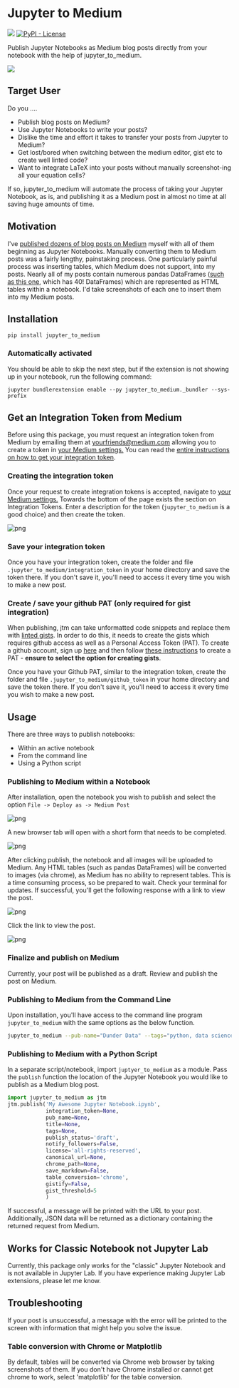 # Jupyter to Medium

[![](https://img.shields.io/pypi/v/jupyter_to_medium)](https://pypi.org/project/jupyter_to_medium)
[![PyPI - License](https://img.shields.io/pypi/l/jupyter_to_medium)](LICENSE)

Publish Jupyter Notebooks as Medium blog posts directly from your notebook with the help of jupyter_to_medium.

![](docs/images/social_share_small.png)

## Target User

Do you ....

* Publish blog posts on Medium?
* Use Jupyter Notebooks to write your posts?
* Dislike the time and effort it takes to transfer your posts from Jupyter to Medium?
* Get lost/bored when switching between the medium editor, gist etc to create well linted code?
* Want to integrate LaTeX into your posts without manually screenshot-ing all your equation cells?

If so, jupyter_to_medium will automate the process of taking your Jupyter Notebook, as is, and publishing it as a Medium post in almost no time at all saving huge amounts of time.

## Motivation

I've [published dozens of blog posts on Medium][0] myself with all of them beginning as Jupyter Notebooks. Manually converting them to Medium posts was a fairly lengthy, painstaking process. One particularly painful process was inserting tables, which Medium does not support, into my posts. Nearly all of my posts contain numerous pandas DataFrames ([such as this one][1], which has 40! DataFrames) which are represented as HTML tables within a notebook. I'd take screenshots of each one to insert them into my Medium posts.

[0]: http://medium.com/dunder-data
[1]: https://medium.com/dunder-data/selecting-subsets-of-data-in-pandas-6fcd0170be9c

## Installation

`pip install jupyter_to_medium`

### Automatically activated

You should be able to skip the next step, but if the extension is not showing up in your notebook, run the following command:

`jupyter bundlerextension enable --py jupyter_to_medium._bundler --sys-prefix`

## Get an Integration Token from Medium

Before using this package, you must request an integration token from Medium by emailing them at <a href="mailto:yourfriends@medium.com">yourfriends@medium.com</a> allowing you to create a token in <a href="https://medium.com/me/settings">your Medium settings.</a> You can read the [entire instructions on how to get your integration token](https://github.com/Medium/medium-api-docs#21-self-issued-access-tokens).

### Creating the integration token

Once your request to create integration tokens is accepted, navigate to <a href="https://medium.com/me/settings">your Medium settings.</a> Towards the bottom of the page exists the section on Integration Tokens. Enter a description for the token (`jupyter_to_medium` is a good choice) and then create the token.

![png](docs/images/integration_token.png)

### Save your integration token

Once you have your integration token, create the folder and file `.jupyter_to_medium/integration_token` in your home directory and save the token there. If you don't save it, you'll need to access it every time you wish to make a new post.

### Create / save your github PAT (only required for gist integration)

When publishing, jtm can take unformatted code snippets and replace them with [linted gists](https://gist.github.com/mjam03/761d017e821b62c3adf2d4cf1b7477d3). In order to do this, it needs to create the gists which requires github access as well as a Personal Access Token (PAT). To create a github account, sign up [here](https://github.com/) and then follow [these instructions](https://docs.github.com/en/github/authenticating-to-github/creating-a-personal-access-token) to create a PAT - __ensure to select the option for creating gists__.

Once you have your Github PAT, similar to the integration token, create the folder and file `.jupyter_to_medium/github_token` in your home directory and save the token there. If you don't save it, you'll need to access it every time you wish to make a new post.

## Usage

There are three ways to publish notebooks:

* Within an active notebook
* From the command line
* Using a Python script

### Publishing to Medium within a Notebook

After installation, open the notebook you wish to publish and select the option `File -> Deploy as -> Medium Post`

![png](docs/images/menu_option.png)

A new browser tab will open with a short form that needs to be completed.

![png](docs/images/form.png)

After clicking publish, the notebook and all images will be uploaded to Medium. Any HTML tables (such as pandas DataFrames) will be converted to images (via chrome), as Medium has no ability to represent tables. This is a time consuming process, so be prepared to wait. Check your terminal for updates. If successful, you'll get the following response with a link to view the post.

![png](docs/images/success.png)

Click the link to view the post.

![png](docs/images/post.png)

### Finalize and publish on Medium

Currently, your post will be published as a draft. Review and publish the post on Medium.

### Publishing to Medium from the Command Line

Upon installation, you'll have access to the command line program `jupyter_to_medium` with the same options as the below function.

```bash
jupyter_to_medium --pub-name="Dunder Data" --tags="python, data science" "My Awesome Blog Post.ipynb"
```

### Publishing to Medium with a Python Script

In a separate script/notebook, import `juptyer_to_medium` as a module. Pass the `publish` function the location of the Jupyter Notebook you would like to publish as a Medium blog post.

```python
import jupyter_to_medium as jtm
jtm.publish('My Awesome Jupyter Notebook.ipynb',
            integration_token=None,
            pub_name=None,
            title=None,
            tags=None,
            publish_status='draft',
            notify_followers=False,
            license='all-rights-reserved',
            canonical_url=None,
            chrome_path=None,
            save_markdown=False,
            table_conversion='chrome',
            gistify=False,
            gist_threshold=5
            )
```

If successful, a message will be printed with the URL to your post.  Additionally, JSON data will be returned as a dictionary containing the returned request from Medium.

## Works for Classic Notebook not Jupyter Lab

Currently, this package only works for the "classic" Jupyter Notebook and is not available in Jupyter Lab. If you have experience making Jupyter Lab extensions, please let me know.

## Troubleshooting

If your post is unsuccessful, a message with the error will be printed to the screen with information that might help you solve the issue.

### Table conversion with Chrome or Matplotlib

By default, tables will be converted via Chrome web browser by taking screenshots of them. If you don't have Chrome installed or cannot 
get chrome to work, select 'matplotlib' for the table conversion.